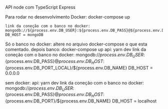 API node com TypeScript
Express

Para rodar no desenvolvimento
Docker:
    docker-compose up

    link da coneção com o banco no docker:
    mongodb://${process.env.DB_USER}:${process.env.DB_PASS}@${process.env.DB_HOST}:${process.env.DB_PORT}/${process.env.DB_NAME}
    DB_HOST = mongoDB

Só o banco no docker:
    altere no arquivo docker-compose o que esta comentado.
    depois 
    banco: docker-compose up
    api: yarn dev
    link da coneção com o banco no docker:
    mongodb://${process.env.DB_USER}:${process.env.DB_PASS}@${process.env.DB_HOST}:${process.env.DB_PORT_LOCAL}/${process.env.DB_NAME}
    DB_HOST = 0.0.0.0

sem docker:
    api: yarn dev
    link da coneção com o banco no docker:
    mongodb://${process.env.DB_USER}:${process.env.DB_PASS}@${process.env.DB_HOST}:${process.env.DB_PORT}/${process.env.DB_NAME}
    DB_HOST = localhost
